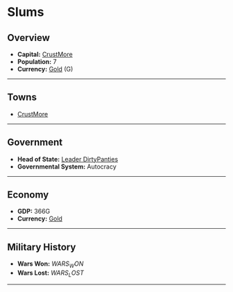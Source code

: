 # Slums

## Overview

- **Capital:** [CrustMore](CrustMore)
- **Population:** 7
- **Currency:** [Gold](Gold) (G)

---

## Towns

- [CrustMore](CrustMore)

---

## Government

- **Head of State:** [Leader DirtyPanties](DirtyPanties)
- **Governmental System:** Autocracy

---

## Economy

- **GDP:** 366G
- **Currency:** [Gold](Gold)

---

## Military History

- **Wars Won:** $WARS_WON$
- **Wars Lost:** $WARS_LOST$

---

